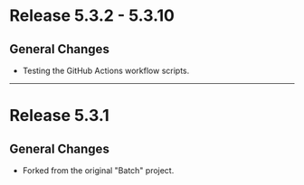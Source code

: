 # Release 5.3.2 - 5.3.10

## General Changes

- Testing the GitHub Actions workflow scripts.

______________________________________________________________________

# Release 5.3.1

## General Changes

- Forked from the original "Batch" project.
